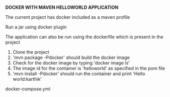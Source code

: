 **DOCKER WITH MAVEN HELLOWORLD APPLICATION**

The current project has docker included as a maven profile


Run a jar using docker plugin

The application can also be run using the dockerfile which is present in the project

1. Clone the project
2. 'mvn package -Pdocker' should build the docker image
3. Check for the docker image by typing 'docker image ls'
4. The image id for the container is 'helloworld' as specified in the pom file
5. 'mvn install -Pdocker' should run the container and print 'Hello world:karthik'


docker-compose.yml

